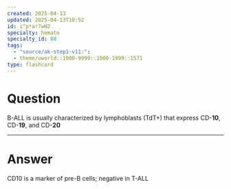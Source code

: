 ```yaml
---
created: 2025-04-13
updated: 2025-04-13T10:52
id: i^p*a!7wH2
specialty: hemato
specialty_id: 88
tags:
  - "source/ak-step1-v11:": 
  - theme/uworld::1000-9999::1000-1999::1571
type: flashcard
---
```


# Question
B-ALL is usually characterized by lymphoblasts (TdT+) that express CD-**10**, CD-**19**, and CD-**20**

---

# Answer
CD10 is a marker of pre-B cells; negative in T-ALL